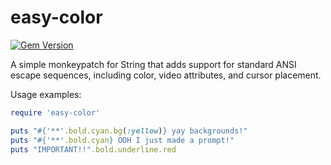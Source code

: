 easy-color
==========
[![Gem Version](https://badge.fury.io/rb/easy-color.svg)](http://badge.fury.io/rb/easy-color)

A simple monkeypatch for String that adds support for standard ANSI escape sequences, including color, video attributes, and cursor placement.

Usage examples:

```ruby
require 'easy-color'

puts "#{'**'.bold.cyan.bg(:yellow)} yay backgrounds!"
puts "#{'**'.bold.cyan} OOH I just made a prompt!"
puts "IMPORTANT!!".bold.underline.red
```
